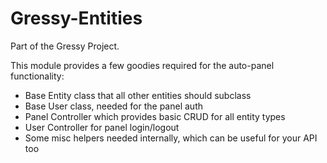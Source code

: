 Gressy-Entities
===============

Part of the Gressy Project.

This module provides a few goodies required for the auto-panel functionality:
- Base Entity class that all other entities should subclass
- Base User class, needed for the panel auth
- Panel Controller which provides basic CRUD for all entity types
- User Controller for panel login/logout
- Some misc helpers needed internally, which can be useful for your API too
